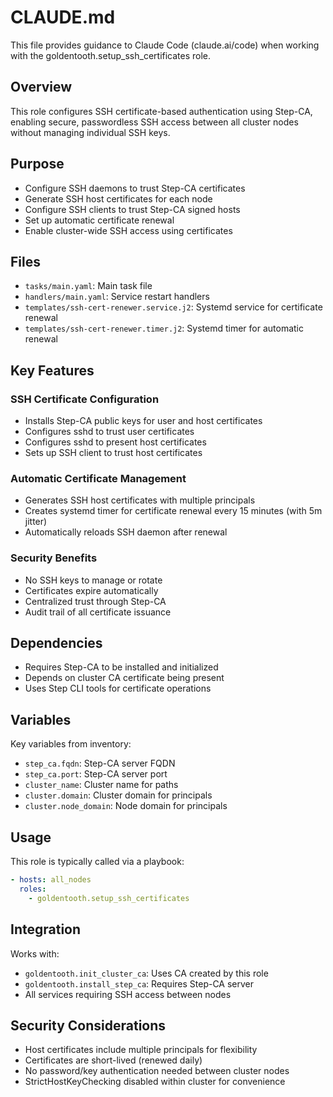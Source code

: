 # CLAUDE.md

This file provides guidance to Claude Code (claude.ai/code) when working with the goldentooth.setup_ssh_certificates role.

## Overview

This role configures SSH certificate-based authentication using Step-CA, enabling secure, passwordless SSH access between all cluster nodes without managing individual SSH keys.

## Purpose

- Configure SSH daemons to trust Step-CA certificates
- Generate SSH host certificates for each node
- Configure SSH clients to trust Step-CA signed hosts
- Set up automatic certificate renewal
- Enable cluster-wide SSH access using certificates

## Files

- `tasks/main.yaml`: Main task file
- `handlers/main.yaml`: Service restart handlers
- `templates/ssh-cert-renewer.service.j2`: Systemd service for certificate renewal
- `templates/ssh-cert-renewer.timer.j2`: Systemd timer for automatic renewal

## Key Features

### SSH Certificate Configuration
- Installs Step-CA public keys for user and host certificates
- Configures sshd to trust user certificates
- Configures sshd to present host certificates
- Sets up SSH client to trust host certificates

### Automatic Certificate Management
- Generates SSH host certificates with multiple principals
- Creates systemd timer for certificate renewal every 15 minutes (with 5m jitter)
- Automatically reloads SSH daemon after renewal

### Security Benefits
- No SSH keys to manage or rotate
- Certificates expire automatically
- Centralized trust through Step-CA
- Audit trail of all certificate issuance

## Dependencies

- Requires Step-CA to be installed and initialized
- Depends on cluster CA certificate being present
- Uses Step CLI tools for certificate operations

## Variables

Key variables from inventory:
- `step_ca.fqdn`: Step-CA server FQDN
- `step_ca.port`: Step-CA server port
- `cluster_name`: Cluster name for paths
- `cluster.domain`: Cluster domain for principals
- `cluster.node_domain`: Node domain for principals

## Usage

This role is typically called via a playbook:
```yaml
- hosts: all_nodes
  roles:
    - goldentooth.setup_ssh_certificates
```

## Integration

Works with:
- `goldentooth.init_cluster_ca`: Uses CA created by this role
- `goldentooth.install_step_ca`: Requires Step-CA server
- All services requiring SSH access between nodes

## Security Considerations

- Host certificates include multiple principals for flexibility
- Certificates are short-lived (renewed daily)
- No password/key authentication needed between cluster nodes
- StrictHostKeyChecking disabled within cluster for convenience